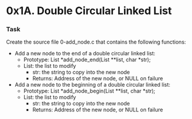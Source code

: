 # 0x1A. Double Circular Linked List

### Task

Create the source file 0-add_node.c that contains the following functions:

* Add a new node to the end of a double circular linked list:
    * Prototype: List *add_node_end(List **list, char *str);
    * List: the list to modify
        * str: the string to copy into the new node
        * Returns: Address of the new node, or NULL on failure
* Add a new node to the beginning of a double circular linked list:
    * Prototype: List *add_node_begin(List **list, char *str);
    * List: the list to modify
        * str: the string to copy into the new node
        * Returns: Address of the new node, or NULL on failure
